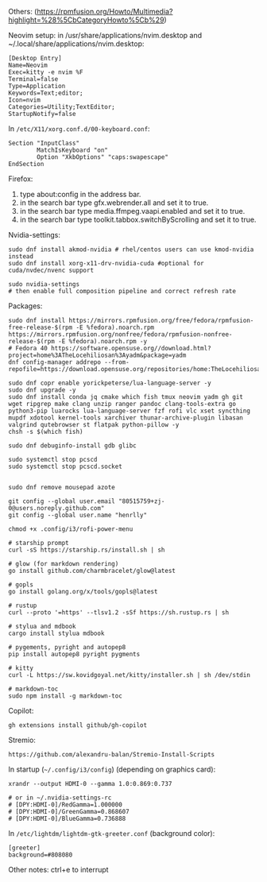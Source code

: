 Others:
(https://rpmfusion.org/Howto/Multimedia?highlight=%28%5CbCategoryHowto%5Cb%29)

Neovim setup:
in /usr/share/applications/nvim.desktop and ~/.local/share/applications/nvim.desktop:
```
[Desktop Entry]
Name=Neovim
Exec=kitty -e nvim %F
Terminal=false
Type=Application
Keywords=Text;editor;
Icon=nvim
Categories=Utility;TextEditor;
StartupNotify=false
```

In `/etc/X11/xorg.conf.d/00-keyboard.conf`:
```
Section "InputClass"
        MatchIsKeyboard "on"
        Option "XkbOptions" "caps:swapescape"
EndSection
```

Firefox:
1. type about:config in the address bar.
2. in the search bar type gfx.webrender.all and set it to true.
3. in the search bar type media.ffmpeg.vaapi.enabled and set it to true.
4. in the search bar type toolkit.tabbox.switchByScrolling and set it to true.


Nvidia-settings:
```
sudo dnf install akmod-nvidia # rhel/centos users can use kmod-nvidia instead
sudo dnf install xorg-x11-drv-nvidia-cuda #optional for cuda/nvdec/nvenc support

sudo nvidia-settings
# then enable full composition pipeline and correct refresh rate
```

Packages:
```
sudo dnf install https://mirrors.rpmfusion.org/free/fedora/rpmfusion-free-release-$(rpm -E %fedora).noarch.rpm https://mirrors.rpmfusion.org/nonfree/fedora/rpmfusion-nonfree-release-$(rpm -E %fedora).noarch.rpm -y
# Fedora 40 https://software.opensuse.org//download.html?project=home%3ATheLocehiliosan%3Ayadm&package=yadm
dnf config-manager addrepo --from-repofile=https://download.opensuse.org/repositories/home:TheLocehiliosan:yadm/Fedora_40/home:TheLocehiliosan:yadm.repo

sudo dnf copr enable yorickpeterse/lua-language-server -y
sudo dnf upgrade -y
sudo dnf install conda jq cmake which fish tmux neovim yadm gh git wget ripgrep make clang unzip ranger pandoc clang-tools-extra go python3-pip luarocks lua-language-server fzf rofi vlc xset syncthing mupdf xdotool kernel-tools xarchiver thunar-archive-plugin libasan valgrind qutebrowser st flatpak python-pillow -y
chsh -s $(which fish)

sudo dnf debuginfo-install gdb glibc

sudo systemctl stop pcscd
sudo systemctl stop pcscd.socket


sudo dnf remove mousepad azote

git config --global user.email "80515759+zj-0@users.noreply.github.com"
git config --global user.name "henrlly"

chmod +x .config/i3/rofi-power-menu

# starship prompt
curl -sS https://starship.rs/install.sh | sh

# glow (for markdown rendering)
go install github.com/charmbracelet/glow@latest

# gopls
go install golang.org/x/tools/gopls@latest

# rustup
curl --proto '=https' --tlsv1.2 -sSf https://sh.rustup.rs | sh

# stylua and mdbook
cargo install stylua mdbook

# pygements, pyright and autopep8
pip install autopep8 pyright pygments

# kitty
curl -L https://sw.kovidgoyal.net/kitty/installer.sh | sh /dev/stdin

# markdown-toc
sudo npm install -g markdown-toc
```

Copilot:
```
gh extensions install github/gh-copilot
```

Stremio:
```
https://github.com/alexandru-balan/Stremio-Install-Scripts
```

In startup (`~/.config/i3/config`) (depending on graphics card):
```
xrandr --output HDMI-0 --gamma 1.0:0.869:0.737

# or in ~/.nvidia-settings-rc
# [DPY:HDMI-0]/RedGamma=1.000000
# [DPY:HDMI-0]/GreenGamma=0.868607
# [DPY:HDMI-0]/BlueGamma=0.736888
```

In `/etc/lightdm/lightdm-gtk-greeter.conf` (background color):
```
[greeter]
background=#808080
```

Other notes:
ctrl+e to interrupt
